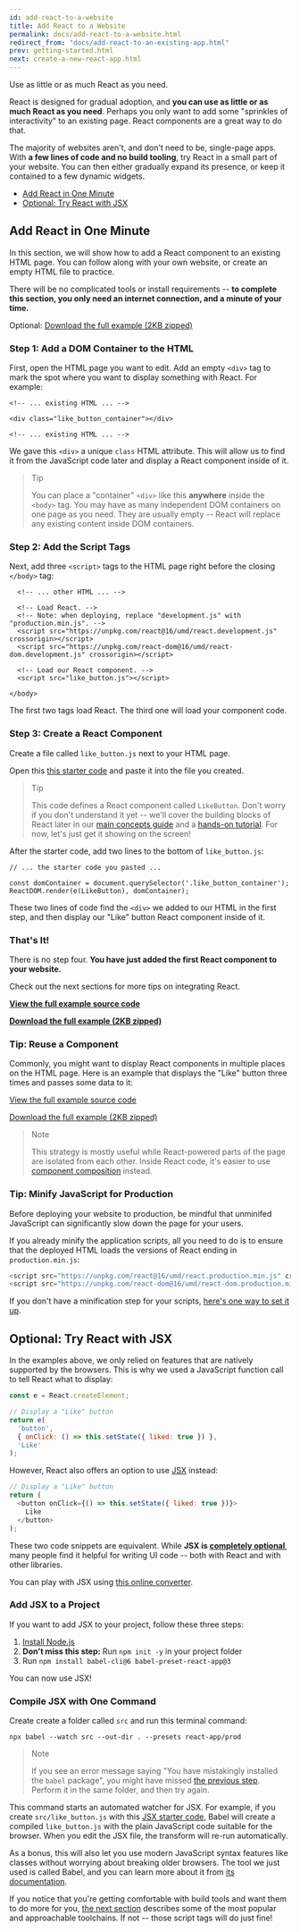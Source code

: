 ```yaml
---
id: add-react-to-a-website
title: Add React to a Website
permalink: docs/add-react-to-a-website.html
redirect_from: "docs/add-react-to-an-existing-app.html"
prev: getting-started.html
next: create-a-new-react-app.html
---
```


Use as little or as much React as you need.

React is designed for gradual adoption, and **you can use as little or as much React as you need**. Perhaps you only want to add some "sprinkles of interactivity" to an existing page. React components are a great way to do that.

The majority of websites aren't, and don't need to be, single-page apps. With **a few lines of code and no build tooling**, try React in a small part of your website. You can then either gradually expand its presence, or keep it contained to a few dynamic widgets.

- [Add React in One Minute](#add-react-in-one-minute)
- [Optional: Try React with JSX](#optional-try-react-with-jsx)

## Add React in One Minute

In this section, we will show how to add a React component to an existing HTML page. You can follow along with your own website, or create an empty HTML file to practice.

There will be no complicated tools or install requirements -- **to complete this section, you only need an internet connection, and a minute of your time.**

Optional: [Download the full example (2KB zipped)](https://gist.github.com/gaearon/6668a1f6986742109c00a581ce704605/archive/110ba374459fbf15109acbc957c16432e6601eef.zip)

### Step 1: Add a DOM Container to the HTML

First, open the HTML page you want to edit. Add an empty `<div>` tag to mark the spot where you want to display something with React. For example:

```html{3}
<!-- ... existing HTML ... -->

<div class="like_button_container"></div>

<!-- ... existing HTML ... -->
```

We gave this `<div>` a unique `class` HTML attribute. This will allow us to find it from the JavaScript code later and display a React component inside of it.

>Tip
>
>You can place a "container" `<div>` like this **anywhere** inside the `<body>` tag. You may have as many independent DOM containers on one page as you need. They are usually empty -- React will replace any existing content inside DOM containers.

### Step 2: Add the Script Tags

Next, add three `<script>` tags to the HTML page right before the closing `</body>` tag:

```html{5,6,9}
  <!-- ... other HTML ... -->

  <!-- Load React. -->
  <!-- Note: when deploying, replace "development.js" with "production.min.js". -->
  <script src="https://unpkg.com/react@16/umd/react.development.js" crossorigin></script>
  <script src="https://unpkg.com/react-dom@16/umd/react-dom.development.js" crossorigin></script>

  <!-- Load our React component. -->
  <script src="like_button.js"></script>

</body>
```

The first two tags load React. The third one will load your component code.

### Step 3: Create a React Component

Create a file called `like_button.js` next to your HTML page.

Open this [this starter code](https://cdn.rawgit.com/gaearon/0b180827c190fe4fd98b4c7f570ea4a8/raw/b9157ce933c79a4559d2aa9ff3372668cce48de7/LikeButton.js) and paste it into the file you created.

>Tip
>
>This code defines a React component called `LikeButton`. Don't worry if you don't understand it yet -- we'll cover the building blocks of React later in our [main concepts guide](/docs/hello-world.html) and a [hands-on tutorial](/tutorial/tutorial.html). For now, let's just get it showing on the screen!

After the starter code, add two lines to the bottom of `like_button.js`:

```js{3,4}
// ... the starter code you pasted ...

const domContainer = document.querySelector('.like_button_container');
ReactDOM.render(e(LikeButton), domContainer);
```

These two lines of code find the `<div>` we added to our HTML in the first step, and then display our "Like" button React component inside of it. 

### That's It!

There is no step four. **You have just added the first React component to your website.**

Check out the next sections for more tips on integrating React.

**[View the full example source code](https://gist.github.com/gaearon/6668a1f6986742109c00a581ce704605)**

**[Download the full example (2KB zipped)](https://gist.github.com/gaearon/6668a1f6986742109c00a581ce704605/archive/110ba374459fbf15109acbc957c16432e6601eef.zip)**

### Tip: Reuse a Component

Commonly, you might want to display React components in multiple places on the HTML page. Here is an example that displays the "Like" button three times and passes some data to it:

[View the full example source code](https://gist.github.com/gaearon/faa67b76a6c47adbab04f739cba7ceda)

[Download the full example (2KB zipped)](https://gist.github.com/gaearon/faa67b76a6c47adbab04f739cba7ceda/archive/9d0dd0ee941fea05fd1357502e5aa348abb84c12.zip)

>Note
>
>This strategy is mostly useful while React-powered parts of the page are isolated from each other. Inside React code, it's easier to use [component composition](/docs/components-and-props.html#composing-components) instead.

### Tip: Minify JavaScript for Production

Before deploying your website to production, be mindful that unminifed JavaScript can significantly slow down the page for your users.

If you already minify the application scripts, all you need to do is to ensure that the deployed HTML loads the versions of React ending in `production.min.js`:

```js
<script src="https://unpkg.com/react@16/umd/react.production.min.js" crossorigin></script>
<script src="https://unpkg.com/react-dom@16/umd/react-dom.production.min.js" crossorigin></script>
```

If you don't have a minification step for your scripts, [here's one way to set it up](https://gist.github.com/gaearon/42a2ffa41b8319948f9be4076286e1f3).

## Optional: Try React with JSX

In the examples above, we only relied on features that are natively supported by the browsers. This is why we used a JavaScript function call to tell React what to display:

```js
const e = React.createElement;

// Display a "Like" button
return e(
  'button',
  { onClick: () => this.setState({ liked: true }) },
  'Like'
);
```

However, React also offers an option to use [JSX](/docs/introducing-jsx.html) instead:

```js
// Display a "Like" button
return (
  <button onClick={() => this.setState({ liked: true })}>
    Like
  </button>
);
```

These two code snippets are equivalent. While **JSX is [completely optional](/docs/react-without-jsx.html)**, many people find it helpful for writing UI code -- both with React and with other libraries.

You can play with JSX using [this online converter](http://babeljs.io/repl#?babili=false&browsers=&build=&builtIns=false&spec=false&loose=false&code_lz=Q&debug=false&forceAllTransforms=false&shippedProposals=false&circleciRepo=&evaluate=false&fileSize=false&sourceType=module&lineWrap=true&presets=es2015%2Creact%2Cstage-2%2Cstage-3&prettier=true&targets=Node-6.12&version=6.26.0&envVersion=).

### Add JSX to a Project

If you want to add JSX to your project, follow these three steps:

1. [Install Node.js](https://nodejs.org/)
2. **Don't miss this step:** Run `npm init -y` in your project folder
3. Run `npm install babel-cli@6 babel-preset-react-app@3`

You can now use JSX!

### Compile JSX with One Command

Create create a folder called `src` and run this terminal command:

```
npx babel --watch src --out-dir . --presets react-app/prod 
```

>Note
>
>If you see an error message saying "You have mistakingly installed the `babel` package", you might have missed [the previous step](#add-jsx-to-a-project). Perform it in the same folder, and then try again.

This command starts an automated watcher for JSX. For example, if you create `src/like_button.js` with this [JSX starter code](https://cdn.rawgit.com/gaearon/c8e112dc74ac44aac4f673f2c39d19d1/raw/6132aa19e73ec872dd0fb927667e0d74dea93697/like_button.js), Babel will create a compiled `like_button.js` with the plain JavaScript code suitable for the browser. When you edit the JSX file, the transform will re-run automatically.

As a bonus, this will also let you use modern JavaScript syntax features like classes without worrying about breaking older browsers. The tool we just used is called Babel, and you can learn more about it from [its documentation](http://babeljs.io/docs/en/babel-cli/).

If you notice that you're getting comfortable with build tools and want them to do more for you, [the next section](/docs/create-a-new-react-app.html) describes some of the most popular and approachable toolchains. If not -- those script tags will do just fine!
